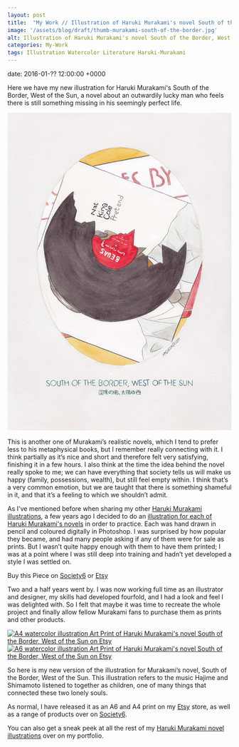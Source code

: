 ```yaml
---
layout: post
title:  "My Work // Illustration of Haruki Murakami's novel South of the Border, West of the Sun"
image: '/assets/blog/draft/thumb-murakami-south-of-the-border.jpg'
alt: Illustration of Haruki Murakami's novel South of the Border, West of the Sun by illustrator / artist Karen Muray of A Rose Cast
categories: My-Work
tags: Illustration Watercolor Literature Haruki-Murakami
---
```


date: 	2016-01-?? 12:00:00 +0000

<p class="intro">Here we have my new illustration for Haruki Murakami's South of the Border, West of the Sun, a novel about an outwardily lucky man who feels there is still something missing in his seemingly perfect life.</p>

![Watercolor illustration of Haruki Murakami's novel South of the Border, West of the Sun by illustrator / artist Karen Muray of A Rose Cast](/assets/folio/murakami/illustration-murakami-southoftheboarder.jpg "Watercolor illustration of Haruki Murakami's novel South of the Border, West of the Sun by illustrator / artist Karen Muray of A Rose Cast")

This is another one of Murakami’s realistic novels, which I tend to prefer less to his metaphysical books, but I remember really connecting with it. I think partially as it’s nice and short and therefore felt very satisfying, finishing it in a few hours. I also think at the time the idea behind the novel really spoke to me; we can have everything that society tells us will make us happy (family, possessions, wealth), but still feel empty within. I think that’s a very common emotion, but we are taught that there is something shameful in it, and that it’s a feeling to which we shouldn’t admit.

As I've mentioned before when sharing my other [Haruki Murakami illustrations](/tag/Haruki-Murakami/ "Watercolour Illustration for Haruki Murakami's Novels"), a few years ago I decided to do an [illustration for each of Haruki Murakami's novels](http://www.akaihane.co.uk/post/54588755092/haruki-murakami "The original Haruki Murakami novel illustrations") in order to practice. Each was hand drawn in pencil and coloured digitally in Photoshop. I was surprised by how popular they became, and had many people asking if any of them were for sale as prints. But I wasn’t quite happy enough with them to have them printed; I was at a point where I was still deep into training and hadn’t yet developed a style I was settled on.

<div class="highlight">
  <p>Buy <span class="the">this</span> Piece <span class="the">on</span>
    <a href="https://society6.com/product/LINK" title="Buy Watercolor illustration of Haruki Murakami's novel South of the Border, West of the Sun on the A Rose Cast Society6 store">Society6</a>
    <span class="the">or</span>
    <a href="https://www.etsy.com/shop/ARoseCast?section_id=18192366" title="Buy Watercolor illustration of Haruki Murakami's novel South of the Border, West of the Sun on the A Rose Cast Etsy store">Etsy</a>
  </p>
</div>

Two and a half years went by. I was now working full time as an illustrator and designer, my skills had developed fourfold, and I had a look and feel I was delighted with. So I felt that maybe it was time to recreate the whole project and finally allow fellow Murakami fans to purchase them as prints and other products.

<div class="row">
	<div class="col-md-6">
		<a href="https://www.etsy.com/shop/ARoseCast?section_id=18192366" title="A4 watercolor illustration Art Print of Haruki Murakami's novel South of the Border, West of the Sun on Etsy"><img src="/assets/blog/draft/a4-illustration-murakami-south-of-the-border.jpg" alt="A4 watercolor illustration Art Print of Haruki Murakami's novel South of the Border, West of the Sun on Etsy"></a>
	</div>
	<div class="col-md-6">
		<a href="https://www.etsy.com/shop/ARoseCast?section_id=18192366" title="A6 watercolor illustration Art Print of Haruki Murakami's novel South of the Border, West of the Sun on Etsy"><img src="/assets/blog/draft/a6-illustration-murakami-south-of-the-border.jpg" alt="A6 watercolor illustration Art Print of Haruki Murakami's novel South of the Border, West of the Sun on Etsy"></a>
	</div>
</div>

So here is my new version of the illustration for Murakami’s novel, South of the Border, West of the Sun. This illustration refers to the music Hajime and Shimamoto listened to together as children, one of many things that connected these two lonely souls.

As normal, I have released it as an A6 and A4 print on my [Etsy](https://www.etsy.com/shop/ARoseCast?section_id=18192366 "Watercolour Illustration for Haruki Murakami's South of the Border, West of the Sun on Esty") store, as well as a range of products over on [Society6](LINK "Watercolour Illustration for Haruki Murakami's South of the Border, West of the Sun on Esty").

You can also get a sneak peek at all the rest of my <a href="/project/illustration-murakami.html" title="Haruki Murakami novel watercolor illustrations by illustrator / artist Karen Muray of A Rose Cast">Haruki Murakami novel illustrations</a> over on my portfolio.